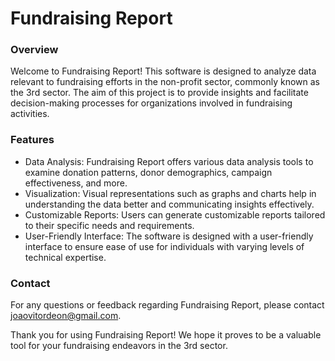# Fundraising Report

### Overview
Welcome to Fundraising Report! This software is designed to analyze data relevant to fundraising efforts in the non-profit sector, commonly known as the 3rd sector. The aim of this project is to provide insights and facilitate decision-making processes for organizations involved in fundraising activities.

### Features
- Data Analysis: Fundraising Report offers various data analysis tools to examine donation patterns, donor demographics, campaign effectiveness, and more.
- Visualization: Visual representations such as graphs and charts help in understanding the data better and communicating insights effectively.
- Customizable Reports: Users can generate customizable reports tailored to their specific needs and requirements.
- User-Friendly Interface: The software is designed with a user-friendly interface to ensure ease of use for individuals with varying levels of technical expertise.

### Contact
For any questions or feedback regarding Fundraising Report, please contact joaovitordeon@gmail.com.

Thank you for using Fundraising Report! We hope it proves to be a valuable tool for your fundraising endeavors in the 3rd sector.

